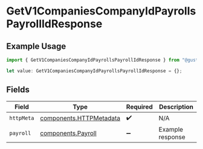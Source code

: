 # GetV1CompaniesCompanyIdPayrollsPayrollIdResponse

## Example Usage

```typescript
import { GetV1CompaniesCompanyIdPayrollsPayrollIdResponse } from "@gusto/embedded-api/models/operations/getv1companiescompanyidpayrollspayrollid.js";

let value: GetV1CompaniesCompanyIdPayrollsPayrollIdResponse = {};
```

## Fields

| Field                                                              | Type                                                               | Required                                                           | Description                                                        |
| ------------------------------------------------------------------ | ------------------------------------------------------------------ | ------------------------------------------------------------------ | ------------------------------------------------------------------ |
| `httpMeta`                                                         | [components.HTTPMetadata](../../models/components/httpmetadata.md) | :heavy_check_mark:                                                 | N/A                                                                |
| `payroll`                                                          | [components.Payroll](../../models/components/payroll.md)           | :heavy_minus_sign:                                                 | Example response                                                   |